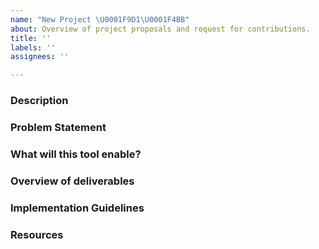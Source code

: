 ```yaml
---
name: "New Project \U0001F9D1‍\U0001F4BB"
about: Overview of project proposals and request for contributions.
title: ''
labels: ''
assignees: ''

---
```


### Description


### Problem Statement


### What will this tool enable?


### Overview of deliverables


### Implementation Guidelines


### Resources
